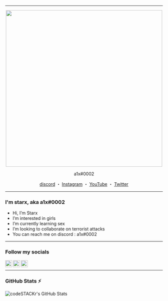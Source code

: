 
------
<p align="center">  
  <img src="banner.gif" width="500">
</p>
<p align="center">
    a1x#0002
<p align="center">
</p>
<p align="center">
<a href="https://discord.gg/8jJbGHUFwH">discord</a>
    ・
    <a href="https://www.instagram.com/starxa1/">Instagram</a>
    ・
    <a href="https://www.youtube.com/starxa1">YouTube</a>
    ・
    <a href="https://www.twitter.com/starxcpu">Twitter</a>
</p>

<p align="center">  

--- 

<p align="center">
  
### I'm starx, aka a1x#0002

- Hi, I’m Starx
- I’m interested in girls
- I’m currently learning sex
- I’m looking to collaborate on terrorist attacks
- You can reach me on discord : a1x#0002

</p>

--- 

### Follow my socials

[<img align="left" alt="starx | YouTube" width="22px" src="https://cdn.jsdelivr.net/npm/simple-icons@v3/icons/youtube.svg" />][youtube]
[<img align="left" alt="starx | Twitter" width="22px" src="https://cdn.jsdelivr.net/npm/simple-icons@v3/icons/twitter.svg" />][twitter]
[<img align="left" alt="starx | Instagram" width="22px" src="https://cdn.jsdelivr.net/npm/simple-icons@v3/icons/instagram.svg" />][instagram]
<br />

---

### GitHub Stats :zap: 

<img align="left" alt="codeSTACKr's GitHub Stats" src="https://github-readme-stats-liart-six.vercel.app/api?username=starxcpu&show_icons=true&hide_border=true" />
  
[twitter]: https://twitter.com/starxcpu
[youtube]: https://youtube.com/starxa1
[instagram]: https://instagram.com/starxa1
